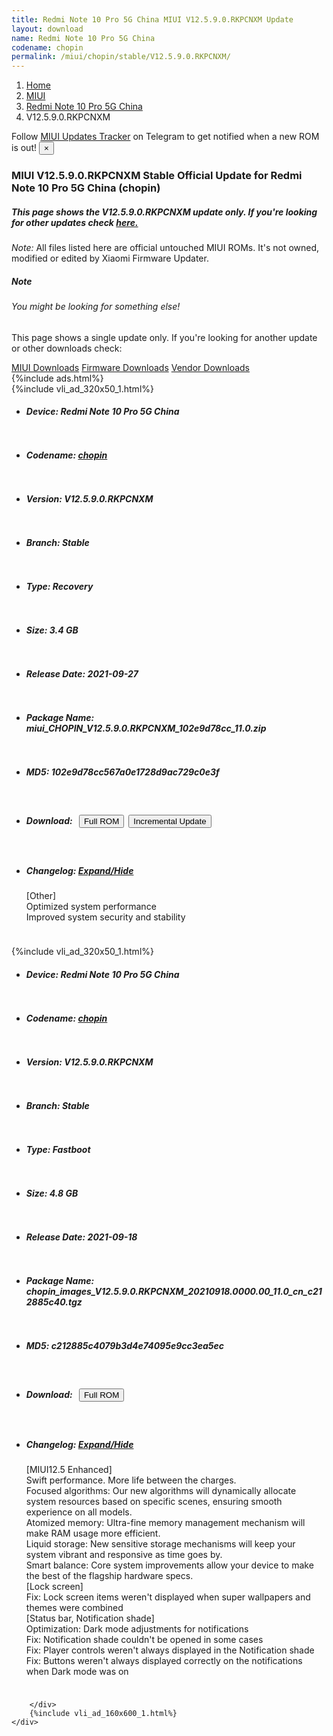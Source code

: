 ```yaml
---
title: Redmi Note 10 Pro 5G China MIUI V12.5.9.0.RKPCNXM Update
layout: download
name: Redmi Note 10 Pro 5G China
codename: chopin
permalink: /miui/chopin/stable/V12.5.9.0.RKPCNXM/
---
```

<nav aria-label="breadcrumb">
    <ol class="breadcrumb">
        <li class="breadcrumb-item"><a href="/">Home</a></li>
        <li class="breadcrumb-item"><a href="/miui/">MIUI</a></li>
        <li class="breadcrumb-item"><a href="/miui/chopin/">Redmi Note 10 Pro 5G China</a></li>
        <li class="breadcrumb-item active" aria-current="page">V12.5.9.0.RKPCNXM</li>
    </ol>
</nav>
<div class="alert alert-primary alert-dismissible fade show" role="alert">
    Follow <a href="https://t.me/MIUIUpdatesTracker" class="alert-link">MIUI Updates Tracker</a> on Telegram to get
    notified when a new ROM is out!
    <button type="button" class="close" data-dismiss="alert" aria-label="Close">
        <span aria-hidden="true">&times;</span>
    </button>
</div>
<div class="col-12 mx-auto">
    <h3 class="title bg-light p-2 rounded">MIUI V12.5.9.0.RKPCNXM Stable Official Update for Redmi Note 10 Pro 5G China (chopin)</h3>
    <h5>This page shows the V12.5.9.0.RKPCNXM update only. If you're looking for other updates check
        <a href="/miui/chopin/">here.</a></h5>
    <p><i>Note: </i>All files listed here are official untouched MIUI ROMs.
        It's not owned, modified or edited by Xiaomi Firmware Updater.</p>
    <div class="card">
        <div class="card-body">
            <h5 class="card-title">Note</h5>
            <h6 class="card-subtitle mb-2 text-muted">You might be looking for something else!</h6>
            <p class="card-text">This page shows a single update only.
                If you're looking for another update or other downloads check:</p>
            <a href="/miui/" class="card-link">MIUI Downloads</a>
            <a href="/firmware/" class="card-link">Firmware Downloads</a>
            <a href="/vendor/" class="card-link">Vendor Downloads</a>
        </div>
    </div>
    {%include ads.html%}
    <div class="row justify-content-center">
        <div class="col-10" id="downloads">
                    <div class="card card-body">
            {%include vli_ad_320x50_1.html%}
            <ul class="list-unstyled">
                <li style="padding-bottom: 10px;">
                    <h5><b>Device: </b>Redmi Note 10 Pro 5G China</h5>
                </li>
                <li style="padding-bottom: 10px;">
                    <h5><b>Codename: </b> <a href="/miui/chopin/" target="_blank">chopin</a> </h5>
                </li>
                <li style="padding-bottom: 10px;">
                    <h5><b>Version: </b>V12.5.9.0.RKPCNXM</h5>
                </li>
                <li style="padding-bottom: 10px;">
                    <h5><b>Branch: </b>Stable</h5>
                </li>
                <li style="padding-bottom: 10px;">
                    <h5><b>Type: </b>Recovery</h5>
                </li>
                <li style="padding-bottom: 10px;">
                    <h5><b>Size: </b>3.4 GB</h5>
                </li>
                <li style="padding-bottom: 10px;">
                    <h5><b>Release Date: </b>2021-09-27</h5>
                </li>
                <li style="padding-bottom: 10px;">
                    <h5><b>Package Name: </b><span id="filename" class="text-dark">miui_CHOPIN_V12.5.9.0.RKPCNXM_102e9d78cc_11.0.zip</span></h5>
                </li>
                <li style="padding-bottom: 10px;">
                    <h5><b>MD5: </b><span id="md5" class="text-muted">102e9d78cc567a0e1728d9ac729c0e3f</span></h5>
                </li>
                <li style="padding-bottom: 10px;">
                    <h5><b>Download: </b><button type="button" id="download" class="btn btn-primary" style="margin: 7px;"
                            onclick="window.open('https://bigota.d.miui.com/V12.5.9.0.RKPCNXM/miui_CHOPIN_V12.5.9.0.RKPCNXM_102e9d78cc_11.0.zip', '_blank');"><i class="fa fa-download"></i> Full ROM</button><button type="button" id="incremental_download" class="btn btn-warning" onclick="window.open('https://bigota.d.miui.com/V12.5.9.0.RKPCNXM/miui-blockota-chopin-V12.5.8.0.RKPCNXM-V12.5.9.0.RKPCNXM-10746fbf9e-11.0.zip', '_blank');"><i class="fa fa-download"></i> Incremental Update</button></h5>
                </li>
                <li style="padding-bottom: 10px;">
                    <h5><b>Changelog: </b><a href="#chopin_1_changelog" data-toggle="collapse" role="button"
                            aria-expanded="false" aria-controls="chopin_1_changelog"> <i class="fa fa-arrow-down"
                                aria-hidden="true"></i> Expand/Hide</a></h5>
                    <div class="collapse" id="chopin_1_changelog">
                        <p id="changelog_text">[Other]<br>Optimized system performance<br>Improved system security and stability</p>
                    </div>
                </li>
            </ul>
        </div>
        <div class="card card-body">
            {%include vli_ad_320x50_1.html%}
            <ul class="list-unstyled">
                <li style="padding-bottom: 10px;">
                    <h5><b>Device: </b>Redmi Note 10 Pro 5G China</h5>
                </li>
                <li style="padding-bottom: 10px;">
                    <h5><b>Codename: </b> <a href="/miui/chopin/" target="_blank">chopin</a> </h5>
                </li>
                <li style="padding-bottom: 10px;">
                    <h5><b>Version: </b>V12.5.9.0.RKPCNXM</h5>
                </li>
                <li style="padding-bottom: 10px;">
                    <h5><b>Branch: </b>Stable</h5>
                </li>
                <li style="padding-bottom: 10px;">
                    <h5><b>Type: </b>Fastboot</h5>
                </li>
                <li style="padding-bottom: 10px;">
                    <h5><b>Size: </b>4.8 GB</h5>
                </li>
                <li style="padding-bottom: 10px;">
                    <h5><b>Release Date: </b>2021-09-18</h5>
                </li>
                <li style="padding-bottom: 10px;">
                    <h5><b>Package Name: </b><span id="filename" class="text-dark">chopin_images_V12.5.9.0.RKPCNXM_20210918.0000.00_11.0_cn_c212885c40.tgz</span></h5>
                </li>
                <li style="padding-bottom: 10px;">
                    <h5><b>MD5: </b><span id="md5" class="text-muted">c212885c4079b3d4e74095e9cc3ea5ec</span></h5>
                </li>
                <li style="padding-bottom: 10px;">
                    <h5><b>Download: </b><button type="button" id="download" class="btn btn-primary" style="margin: 7px;"
                            onclick="window.open('https://bigota.d.miui.com/V12.5.9.0.RKPCNXM/chopin_images_V12.5.9.0.RKPCNXM_20210918.0000.00_11.0_cn_c212885c40.tgz', '_blank');"><i class="fa fa-download"></i> Full ROM</button></h5>
                </li>
                <li style="padding-bottom: 10px;">
                    <h5><b>Changelog: </b><a href="#chopin_2_changelog" data-toggle="collapse" role="button"
                            aria-expanded="false" aria-controls="chopin_2_changelog"> <i class="fa fa-arrow-down"
                                aria-hidden="true"></i> Expand/Hide</a></h5>
                    <div class="collapse" id="chopin_2_changelog">
                        <p id="changelog_text">[MIUI12.5 Enhanced]<br>Swift performance. More life between the charges.<br>Focused algorithms: Our new algorithms will dynamically allocate system resources based on specific scenes, ensuring smooth experience on all models.<br>Atomized memory: Ultra-fine memory management mechanism will make RAM usage more efficient.<br>Liquid storage: New sensitive storage mechanisms will keep your system vibrant and responsive as time goes by.<br>Smart balance: Core system improvements allow your device to make the best of the flagship hardware specs.<br>[Lock screen]<br>Fix: Lock screen items weren't displayed when super wallpapers and themes were combined<br>[Status bar, Notification shade]<br>Optimization: Dark mode adjustments for notifications<br>Fix: Notification shade couldn't be opened in some cases<br>Fix: Player controls weren't always displayed in the Notification shade<br>Fix: Buttons weren't always displayed correctly on the notifications when Dark mode was on</p>
                    </div>
                </li>
            </ul>
        </div>

        </div>
        {%include vli_ad_160x600_1.html%}
    </div>
</div>
